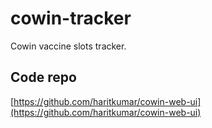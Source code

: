 # cowin-tracker
Cowin vaccine slots tracker.

## Code repo
[https://github.com/haritkumar/cowin-web-ui](https://github.com/haritkumar/cowin-web-ui)
